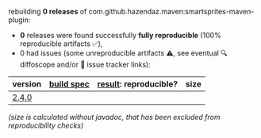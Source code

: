 rebuilding **0 releases** of com.github.hazendaz.maven:smartsprites-maven-plugin:
- **0** releases were found successfully **fully reproducible** (100% reproducible artifacts :white_check_mark:),
- 0 had issues (some unreproducible artifacts :warning:, see eventual :mag: diffoscope and/or :memo: issue tracker links):

| version | [build spec](/BUILDSPEC.md) | [result](https://reproducible-builds.org/docs/jvm/): reproducible? | size |
| -- | --------- | ------ | -- |
| [2.4.0](https://central.sonatype.com/artifact/com.github.hazendaz.maven/smartsprites-maven-plugin/2.4.0/pom) | | | |

<i>(size is calculated without javadoc, that has been excluded from reproducibility checks)</i>

